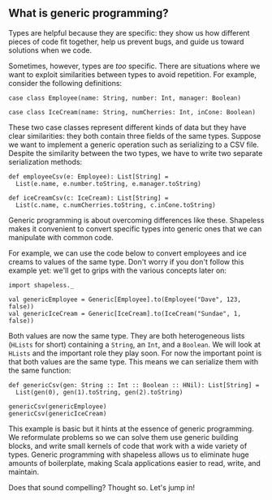 ## What is generic programming?

Types are helpful because they are specific:
they show us how different pieces of code fit together,
help us prevent bugs,
and guide us toward solutions when we code.

Sometimes, however, types are *too* specific.
There are situations where we want
to exploit similarities between types to avoid repetition.
For example, consider the following definitions:

```tut:book:silent
case class Employee(name: String, number: Int, manager: Boolean)

case class IceCream(name: String, numCherries: Int, inCone: Boolean)
```

These two case classes represent different kinds of data
but they have clear similarities:
they both contain three fields of the same types.
Suppose we want to implement a generic operation
such as serializing to a CSV file.
Despite the similarity between the two types,
we have to write two separate serialization methods:

```tut:book:silent
def employeeCsv(e: Employee): List[String] =
  List(e.name, e.number.toString, e.manager.toString)

def iceCreamCsv(c: IceCream): List[String] =
  List(c.name, c.numCherries.toString, c.inCone.toString)
```

Generic programming is about overcoming differences like these.
Shapeless makes it convenient to convert specific types
into generic ones that we can manipulate with common code.

For example, we can use the code below to
convert employees and ice creams to values of the same type.
Don't worry if you don't follow this example yet:
we'll get to grips with the various concepts later on:

```tut:book:silent
import shapeless._
```

```tut:book
val genericEmployee = Generic[Employee].to(Employee("Dave", 123, false))
val genericIceCream = Generic[IceCream].to(IceCream("Sundae", 1, false))
```

Both values are now the same type.
They are both heterogeneous lists (`HLists` for short)
containing a `String`, an `Int`, and a `Boolean`.
We will look at `HLists` and the important role they play soon.
For now the important point is that both values are the same type.
This means we can serialize them with the same function:

```tut:book
def genericCsv(gen: String :: Int :: Boolean :: HNil): List[String] =
  List(gen(0), gen(1).toString, gen(2).toString)
```

```tut:book
genericCsv(genericEmployee)
genericCsv(genericIceCream)
```

This example is basic
but it hints at the essence of generic programming.
We reformulate problems so we can solve them use generic building blocks,
and write small kernels of code that work with a wide variety of types.
Generic programming with shapeless
allows us to eliminate huge amounts of boilerplate,
making Scala applications easier to read, write, and maintain.

Does that sound compelling? Thought so. Let's jump in!
